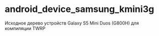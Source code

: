 # android_device_samsung_kmini3g
Исходное дерево устройств Galaxy S5 Mini Duos (G800H) для компиляции TWRP
